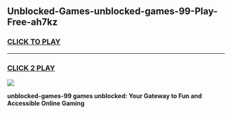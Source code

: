 
## Unblocked-Games-unblocked-games-99-Play-Free-ah7kz
<h3>
<a href="https://premium76.site?title=unblocked-games-99&ref=23A">CLICK TO PLAY</a></h3>
<hr>

<h3>
<a href="https://premium76.site?title=unblocked-games-99&ref=23A">CLICK 2 PLAY</a>
  
</h3>

<a href="https://premium76.site?title=unblocked-games-99&ref=23A"><img src="https://clearcache.store/games.png"></a>


**unblocked-games-99 games unblocked: Your Gateway to Fun and Accessible Online Gaming**
